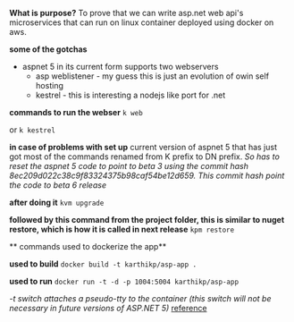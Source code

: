 **What is purpose?**
To prove that we can write asp.net web api's microservices that can run on linux container deployed using docker on aws.

**some of the gotchas**

* aspnet 5 in its current form supports two webservers
  * asp weblistener - my guess this is just an evolution of owin self hosting
  * kestrel - this is interesting a nodejs like port for .net 


**commands to run the webser**
`k web `

or
`k kestrel`

**in case of problems with set up**
current version of aspnet 5 that has just got most of the commands renamed from K prefix to DN prefix. 
_So has to reset the aspnet 5 code to point to beta 3 using the commit hash 8ec209d022c38c9f83324375b98caf54be12d659. This commit hash point the code to beta 6 release_

**after doing it**
`kvm upgrade `

**followed by this command from the project folder, this is similar to nuget restore, which is how it is called in next release**
`kpm restore`


** commands used to dockerize the app** 

**used to build**
`docker build -t karthikp/asp-app .`

**used to run**
`docker run -t -d -p 1004:5004 karthikp/asp-app`

_-t switch attaches a pseudo-tty to the container (this switch will not be necessary in future versions of ASP.NET 5)_
[reference](http://blogs.msdn.com/b/webdev/archive/2015/01/14/running-asp-net-5-applications-in-linux-containers-with-docker.aspx)